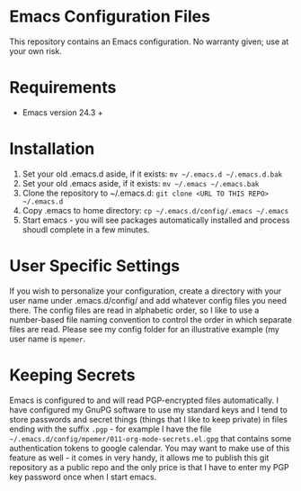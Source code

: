 # Emacs Configuration Files

This repository contains an Emacs configuration. No warranty given; use at your own risk.

# Requirements

* Emacs version 24.3 +

# Installation

1. Set your old .emacs.d aside, if it exists: `mv ~/.emacs.d ~/.emacs.d.bak`
2. Set your old .emacs aside, if it exists: `mv ~/.emacs ~/.emacs.bak`
3. Clone the repository to ~/.emacs.d: `git clone <URL TO THIS REPO> ~/.emacs.d`
4. Copy .emacs to home directory: `cp ~/.emacs.d/config/.emacs ~/.emacs`
5. Start emacs - you will see packages automatically installed and process shoudl complete in a few minutes.

# User Specific Settings
If you wish to personalize your configuration, create a directory with your user name under .emacs.d/config/ and add whatever config files you need there. The config files are read in alphabetic order, so I like to use a number-based file naming convention to control the order in which separate files are read. Please see my config folder for an illustrative example (my user name is `mpemer`.
# Keeping Secrets
Emacs is configured to and will read PGP-encrypted files automatically. I have configured my GnuPG software to use my standard keys and I tend to store passwords and secret things (things that I like to keep private) in files ending with the suffix `.pgp` - for example I have the file `~/.emacs.d/config/mpemer/011-org-mode-secrets.el.gpg` that contains some authentication tokens to google calendar. You may want to make use of this feature as well - it comes in very handy, it allows me to publish this git repository as a public repo and the only price is that I have to enter my PGP key password once when I start emacs.
